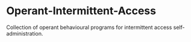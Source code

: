 # Operant-Intermittent-Access
Collection of operant behavioural programs for intermittent access self-administration.
